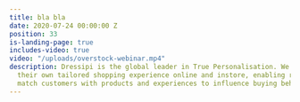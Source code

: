 ```yaml
---
title: bla bla
date: 2020-07-24 00:00:00 Z
position: 33
is-landing-page: true
includes-video: true
video: "/uploads/overstock-webinar.mp4"
description: Dressipi is the global leader in True Personalisation. We give each customer
  their own tailored shopping experience online and instore, enabling retailers to
  match customers with products and experiences to influence buying behaviour at scale.
---
```


